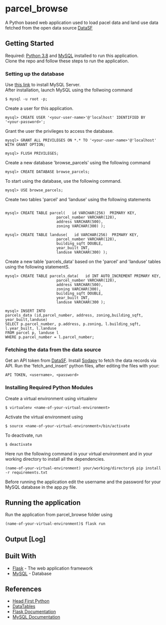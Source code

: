 # parcel_browse

A Python based web application used to load pacel data and land use data fetched from the open data source [DataSF](https://datasf.org/opendata/) 
## Getting Started

Required: [Python 3.8](https://www.python.org/downloads/) and [MySQL](https://dev.mysql.com/downloads/mysql/) installed to run this application.  
Clone the repo and follow these steps to run the application.   

### Setting up the database

Use [this link](https://dev.mysql.com/downloads/mysql/) to install MySQL Server.<br/>After installation, launch MySQL using the follwoing command
```
$ mysql -u root -p;
```
Create a user for this application.
```
mysql> CREATE USER '<your-user-name>'@'localhost' IDENTIFIED BY '<your-password>';
```

Grant the user the privileges to access the database.

```
mysql> GRANT ALL PRIVILEGES ON *.* TO '<your-user-name>'@'localhost' WITH GRANT OPTION;

mysql> FLUSH PRIVILEGES;
```
Create a new database 'browse_parcels' using the following command

```
mysql> CREATE DATABASE browse_parcels;
```
To start using the database, use the following command.

```
mysql> USE browse_parcels;
```
Create two tables 'parcel' and 'landuse' using the following statements

```

mysql> CREATE TABLE parcel(   id VARCHAR(256)  PRIMARY KEY,
                       parcel_number VARCHAR(128),
                       address VARCHAR(500),
                       zoning VARCHAR(300) );

mysql> CREATE TABLE landuse(   id VARCHAR(256)  PRIMARY KEY,
                       parcel_number VARCHAR(128),
                       building_sqft DOUBLE,
                       year_built INT,
                       landuse VARCHAR(300) );
```
Create a new table 'parcels_data' based on the 'parcel' and 'landuse' tables using the following statementS.
```
mysql> CREATE TABLE parcels_data(   id INT AUTO_INCREMENT PRIMARY KEY,
                       parcel_number VARCHAR(128),
                       address VARCHAR(500),
                       zoning VARCHAR(300),
                       building_sqft DOUBLE,
                       year_built INT,
                       landuse VARCHAR(300 );

mysql> INSERT INTO 
parcels_data (id,parcel_number, address, zoning,building_sqft, year_built,landuse)
SELECT p.parcel_number, p.address, p.zoning, l.building_sqft, l.year_built, l.landuse
FROM parcel p, landuse l
WHERE p.parcel_number = l.parcel_number;
```
### Fetching the data from the data source
Get an API token from [DataSF](https://datasf.org/opendata/).
Install [Sodapy](https://github.com/xmunoz/sodapy) to fetch the data records via API.
Run the 'fetch_and_insert' python files, after editing the files with your:
```
API TOKEN, <username>, <password>
```

### Installing Required Python Modules
Create a virtual environment using virtualenv 
```
$ virtualenv <name-of-your-virtual-environment>
```
Activate the virtual environment using 
```
$ source <name-of-your-virtual-environment>/bin/activate
```
To deactivate, run
```
$ deactivate
```
Here run the following command in your virtual environment and in your working directory to install all the dependencies.
```
(name-of-your-virtual-environment) your/working/directory$ pip install -r requirements.txt
```
Before running the application edit the username and the password for your MySQL database in the app.py file.

## Running the application
Run the application from parcel_browse folder using
```
(name-of-your-virtual-environment)$ flask run
```
## Output [Log]


## Built With

* [Flask](https://pypi.org/project/Flask/) - The web application framework
* [MySQL](https://www.mysql.com/) - Database

## References

* [Head First Python](https://www.oreilly.com/library/view/head-first-python/9781491919521/)
* [DataTables](https://datatables.net/)
* [Flask Documentation](https://flask.palletsprojects.com/en/1.1.x/)
* [MySQL Documentation](https://dev.mysql.com/doc/)